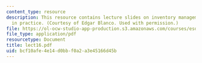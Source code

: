 ```yaml
---
content_type: resource
description: This resource contains lecture slides on inventory management and optimization
  in practice. (Courtesy of Edgar Blanco. Used with permission.)
file: https://ol-ocw-studio-app-production.s3.amazonaws.com/courses/esd-260j-logistics-systems-fall-2006/bcf10afe4e14d0bbf0a2a3e45166d45b_lect16.pdf
file_type: application/pdf
resourcetype: Document
title: lect16.pdf
uid: bcf10afe-4e14-d0bb-f0a2-a3e45166d45b
---
```

